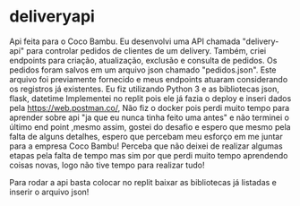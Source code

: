 # deliveryapi
Api feita para o Coco Bambu.
Eu desenvolvi uma API chamada "delivery-api" para controlar pedidos de
clientes de um delivery. Também, criei endpoints para criação, atualização, exclusão
e consulta de pedidos. Os pedidos foram salvos em um arquivo json chamado
"pedidos.json". Este arquivo foi previamente fornecido e meus endpoints atuaram
considerando os registros já existentes.
Eu fiz utilizando Python 3
e as bibliotecas json, flask, datetime
Implementei no replit pois ele já fazia o deploy
e inseri dados pela https://web.postman.co/,
Não fiz o docker pois perdi muito tempo para aprender sobre api "ja que eu nunca tinha feito uma antes" e não terminei o último end point
,mesmo assim, gostei do desafio e espero que mesmo pela
falta de alguns detalhes, espero que percebam meu esforço em me juntar para a empresa Coco Bambu!
Perceba que não deixei de realizar algumas etapas pela falta de tempo mas sim por que perdi muito tempo aprendendo coisas novas, logo não tive tempo para realizar tudo!


Para rodar a api basta colocar no replit baixar as bibliotecas já listadas e inserir o arquivo json!
